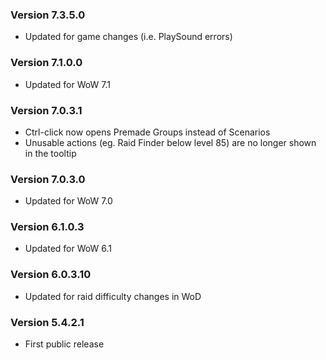 ### Version 7.3.5.0

* Updated for game changes (i.e. PlaySound errors)

### Version 7.1.0.0

* Updated for WoW 7.1

### Version 7.0.3.1

* Ctrl-click now opens Premade Groups instead of Scenarios
* Unusable actions (eg. Raid Finder below level 85) are no longer shown in the tooltip

### Version 7.0.3.0

* Updated for WoW 7.0

### Version 6.1.0.3

* Updated for WoW 6.1

### Version 6.0.3.10

* Updated for raid difficulty changes in WoD

### Version 5.4.2.1

* First public release
